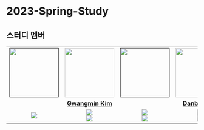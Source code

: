 # 2023-Spring-Study
## 스터디 멤버

<table>
 <tr>
    <td align="center"><a href=""><img src="" width="130px;" alt=""></a></td>
    <td align="center"><a href="https://github.com/wannastudyhardyeah"><img src="https://avatars.githubusercontent.com/u/101349088?v=4" width="130px;" alt=""></a></td>
    <td align="center"><a href=""><img src="" width="130px;" alt=""></a></td>
    <td align="center"><a href="https://github.com/hidanbeing"><img src="https://avatars.githubusercontent.com/u/102282703?s=96&v=4" width="130px;" alt=""></a></td>
  
  </tr>
  <tr>
    <td align="center"><a href=""><b></b></a></td>
    <td align="center"><a href="https://github.com/wannastudyhardyeah"><b>Gwangmin Kim</b></a></td>
    <td align="center"><a href=""><b></b></a></td>
    <td align="center"><a href="https://github.com/hidanbeing"><b>Danbee Lee</b></a></td>
  </tr>
  <tr> 
    <td align="center"><img src="https://img.shields.io/badge/Java-007396.svg?&style=for-the-badge&logo=Java&logoColor=white"></td>
    <td align="center"><img src="https://img.shields.io/badge/Python-3776AB?style=for-the-badge&logo=python&logoColor=white"><br/><img src="https://img.shields.io/badge/Java-007396?style=for-the-badge&logo=java&logoColor=white"></td>
    <td align="center"><img src="https://img.shields.io/badge/Java-007396?style=for-the-badge&logo=java&logoColor=white"><br/><img src="https://img.shields.io/badge/Python-3776AB?style=for-the-badge&logo=python&logoColor=white"></td>
    <td align="center"><img src="https://img.shields.io/badge/Java-007396?style=for-the-badge&logo=java&logoColor=white"><br/><img src="https://img.shields.io/badge/Python-3776AB?style=for-the-badge&logo=python&logoColor=white"></td>
  </tr> 
</table>